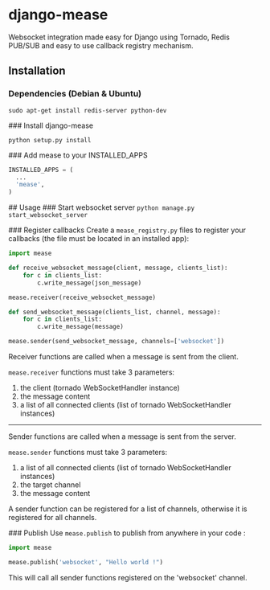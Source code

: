 django-mease
============

Websocket integration made easy for Django using Tornado, Redis PUB/SUB and easy to use callback registry mechanism.

## Installation
### Dependencies (Debian & Ubuntu)
```
sudo apt-get install redis-server python-dev
```
### Install django-mease
```
python setup.py install
```

### Add mease to your INSTALLED_APPS
```python
INSTALLED_APPS = (
  ...
  'mease',
)
```

## Usage
### Start websocket server
`python manage.py start_websocket_server`

### Register callbacks
Create a `mease_registry.py` files to register your callbacks (the file must be located in an installed app):

```python
import mease

def receive_websocket_message(client, message, clients_list):
    for c in clients_list:
        c.write_message(json_message)

mease.receiver(receive_websocket_message)

def send_websocket_message(clients_list, channel, message):
    for c in clients_list:
        c.write_message(message)

mease.sender(send_websocket_message, channels=['websocket'])
```

Receiver functions are called when a message is sent from the client.

`mease.receiver` functions must take 3 parameters:

1. the client (tornado WebSocketHandler instance)
2. the message content
3. a list of all connected clients (list of tornado WebSocketHandler instances)

---

Sender functions are called when a message is sent from the server.

`mease.sender` functions must take 3 parameters:

1. a list of all connected clients (list of tornado WebSocketHandler instances)
2. the target channel
3. the message content

A sender function can be registered for a list of channels, otherwise it is registered for all channels.

### Publish
Use `mease.publish` to publish from anywhere in your code :
```python
import mease

mease.publish('websocket', "Hello world !")
```

This will call all sender functions registered on the 'websocket' channel.
